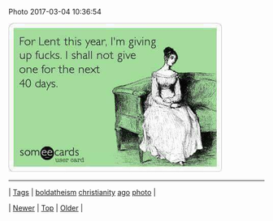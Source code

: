 <!--
title: Photo 2017-03-04 10
date: 2020-06-28T15:27:00.154Z
tags: boldatheism, christianity, ago, photo
-->


Photo 2017-03-04 10:36:54

![](157977932254-0.jpg)

<!--BOTTOM-POST-NAVIGATION-->
---

| [Tags](tags.md) | [boldatheism](tag-boldatheism.md) [christianity](tag-christianity.md) [ago](tag-ago.md) [photo](tag-photo.md) |

| [Newer](157977892072.md) | [Top](index.md) | [Older](157982058666.md) |